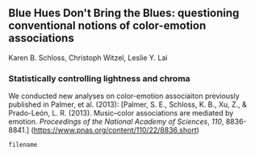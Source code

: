 ## Blue Hues Don't Bring the Blues: questioning conventional notions of color-emotion associations
Karen B. Schloss, Christoph Witzel, Leslie Y. Lai



### Statistically controlling lightness and chroma
We conducted new analyses on color-emotion associaiton previously published in Palmer, et al. (2013): [Palmer, S. E., Schloss, K. B., Xu, Z., & Prado-León, L. R. (2013). Music–color associations are mediated by emotion. _Proceedings of the National Academy of Sciences_, _110_, 8836-8841.] (https://www.pnas.org/content/110/22/8836.short)


`filename`




